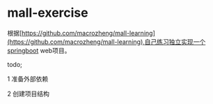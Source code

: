 # mall-exercise

根据[https://github.com/macrozheng/mall-learning](https://github.com/macrozheng/mall-learning),自己练习独立实现一个springboot web项目。

todo;

1 准备外部依赖

2 创建项目结构